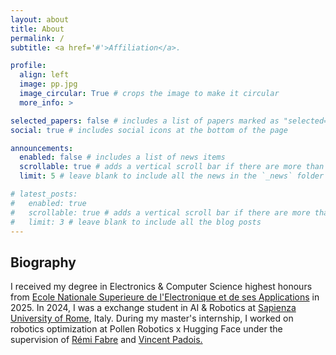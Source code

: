 ```yaml
---
layout: about
title: About
permalink: /
subtitle: <a href='#'>Affiliation</a>. 

profile:
  align: left
  image: pp.jpg
  image_circular: True # crops the image to make it circular
  more_info: >

selected_papers: false # includes a list of papers marked as "selected={true}"
social: true # includes social icons at the bottom of the page

announcements:
  enabled: false # includes a list of news items
  scrollable: true # adds a vertical scroll bar if there are more than 3 news items
  limit: 5 # leave blank to include all the news in the `_news` folder

# latest_posts:
#   enabled: true
#   scrollable: true # adds a vertical scroll bar if there are more than 3 new posts items
#   limit: 3 # leave blank to include all the blog posts
---
```


## Biography

I received my degree in Electronics & Computer Science highest honours from [Ecole Nationale Superieure de l'Electronique et de ses Applications](https://www.ensea.fr/en/) in 2025. In 2024, I was a exchange student in AI & Robotics at [Sapienza University of Rome](https://www.uniroma1.it/en/pagina-strutturale/home), Italy. During my master's internship, I worked on robotics optimization at Pollen Robotics x Hugging Face under the supervision of [Rémi Fabre](https://fr.linkedin.com/in/remifabre) and [Vincent Padois.](https://people.bordeaux.inria.fr/vincent.padois/index.html)

<!-- Write your biography here. Tell the world about yourself. Link to your favorite [subreddit](http://reddit.com). You can put a picture in, too. The code is already in, just name your picture `prof_pic.jpg` and put it in the `img/` folder.

Put your address / P.O. box / other info right below your picture. You can also disable any of these elements by editing `profile` property of the YAML header of your `_pages/about.md`. Edit `_bibliography/papers.bib` and Jekyll will render your [publications page](/al-folio/publications/) automatically.

Link to your social media connections, too. This theme is set up to use [Font Awesome icons](https://fontawesome.com/) and [Academicons](https://jpswalsh.github.io/academicons/), like the ones below. Add your Facebook, Twitter, LinkedIn, Google Scholar, or just disable all of them. -->
